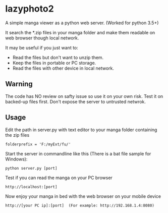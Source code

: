 # lazyphoto2

A simple manga viewer as a python web server. (Worked for python 3.5+)

It search the *.zip files in your manga folder and make them readable on web browser though local network.

It may be useful if you just want to:

 * Read the files but don't want to unzip them.
 * Keep the files in portable or PC storage.
 * Read the files with other device in local network.

## Warning

The code has NO review on safty issue so use it on your own risk. Test it on backed-up files first. Don't expose the server to untrusted netwrok.

## Usage

Edit the path in server.py with text editor to your manga folder containing the zip files 

    folderprefix = 'F:/myExt/fu/'
    
Start the server in commandline like this (There is a bat file sample for Windows):

    python server.py [port]

Test if you can read the manga on your PC browser

    http://localhost:[port]

Now enjoy your manga in bed with the web browser on your mobile device
    
    http://[your PC ip]:[port]  (For example: http://192.168.1.4:8080)
